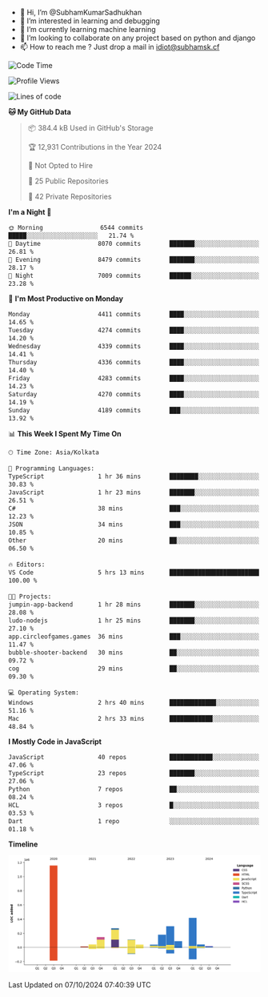 - 👋 Hi, I’m @SubhamKumarSadhukhan
- 👀 I’m interested in learning and debugging
- 🌱 I’m currently learning machine learning
- 💞️ I’m looking to collaborate on any project based on python and django
- 📫 How to reach me ?
      Just drop a mail in idiot@subhamsk.cf

<!---
SubhamKumarSadhukhan/SubhamKumarSadhukhan is a ✨ special ✨ repository because its `README.md` (this file) appears on your GitHub profile.
You can click the Preview link to take a look at your changes.
--->


<!--START_SECTION:waka-->
![Code Time](http://img.shields.io/badge/Code%20Time-2%2C553%20hrs%2056%20mins-blue)

![Profile Views](http://img.shields.io/badge/Profile%20Views-5-blue)

![Lines of code](https://img.shields.io/badge/From%20Hello%20World%20I%27ve%20Written-2.8%20million%20lines%20of%20code-blue)

**🐱 My GitHub Data** 

> 📦 384.4 kB Used in GitHub's Storage 
 > 
> 🏆 12,931 Contributions in the Year 2024
 > 
> 🚫 Not Opted to Hire
 > 
> 📜 25 Public Repositories 
 > 
> 🔑 42 Private Repositories 
 > 
**I'm a Night 🦉** 

```text
🌞 Morning                6544 commits        █████░░░░░░░░░░░░░░░░░░░░   21.74 % 
🌆 Daytime                8070 commits        ███████░░░░░░░░░░░░░░░░░░   26.81 % 
🌃 Evening                8479 commits        ███████░░░░░░░░░░░░░░░░░░   28.17 % 
🌙 Night                  7009 commits        ██████░░░░░░░░░░░░░░░░░░░   23.28 % 
```
📅 **I'm Most Productive on Monday** 

```text
Monday                   4411 commits        ████░░░░░░░░░░░░░░░░░░░░░   14.65 % 
Tuesday                  4274 commits        ████░░░░░░░░░░░░░░░░░░░░░   14.20 % 
Wednesday                4339 commits        ████░░░░░░░░░░░░░░░░░░░░░   14.41 % 
Thursday                 4336 commits        ████░░░░░░░░░░░░░░░░░░░░░   14.40 % 
Friday                   4283 commits        ████░░░░░░░░░░░░░░░░░░░░░   14.23 % 
Saturday                 4270 commits        ████░░░░░░░░░░░░░░░░░░░░░   14.19 % 
Sunday                   4189 commits        ███░░░░░░░░░░░░░░░░░░░░░░   13.92 % 
```


📊 **This Week I Spent My Time On** 

```text
🕑︎ Time Zone: Asia/Kolkata

💬 Programming Languages: 
TypeScript               1 hr 36 mins        ████████░░░░░░░░░░░░░░░░░   30.83 % 
JavaScript               1 hr 23 mins        ███████░░░░░░░░░░░░░░░░░░   26.51 % 
C#                       38 mins             ███░░░░░░░░░░░░░░░░░░░░░░   12.23 % 
JSON                     34 mins             ███░░░░░░░░░░░░░░░░░░░░░░   10.85 % 
Other                    20 mins             ██░░░░░░░░░░░░░░░░░░░░░░░   06.50 % 

🔥 Editors: 
VS Code                  5 hrs 13 mins       █████████████████████████   100.00 % 

🐱‍💻 Projects: 
jumpin-app-backend       1 hr 28 mins        ███████░░░░░░░░░░░░░░░░░░   28.08 % 
ludo-nodejs              1 hr 25 mins        ███████░░░░░░░░░░░░░░░░░░   27.10 % 
app.circleofgames.games  36 mins             ███░░░░░░░░░░░░░░░░░░░░░░   11.47 % 
bubble-shooter-backend   30 mins             ██░░░░░░░░░░░░░░░░░░░░░░░   09.72 % 
cog                      29 mins             ██░░░░░░░░░░░░░░░░░░░░░░░   09.30 % 

💻 Operating System: 
Windows                  2 hrs 40 mins       █████████████░░░░░░░░░░░░   51.16 % 
Mac                      2 hrs 33 mins       ████████████░░░░░░░░░░░░░   48.84 % 
```

**I Mostly Code in JavaScript** 

```text
JavaScript               40 repos            ████████████░░░░░░░░░░░░░   47.06 % 
TypeScript               23 repos            ███████░░░░░░░░░░░░░░░░░░   27.06 % 
Python                   7 repos             ██░░░░░░░░░░░░░░░░░░░░░░░   08.24 % 
HCL                      3 repos             █░░░░░░░░░░░░░░░░░░░░░░░░   03.53 % 
Dart                     1 repo              ░░░░░░░░░░░░░░░░░░░░░░░░░   01.18 % 
```



**Timeline**

![Lines of Code chart](https://raw.githubusercontent.com/SubhamKumarSadhukhan/SubhamKumarSadhukhan/main/assets/bar_graph.png)


 Last Updated on 07/10/2024 07:40:39 UTC
<!--END_SECTION:waka-->
